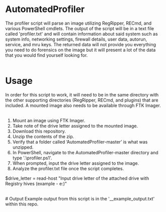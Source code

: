 # AutomatedProfiler

The profiler script will parse an image utilizing RegRipper, RECmd, and various PowerShell cmdlets. The output of the script will be in a text file called 'profiler.txt' and will contain information about said system such as system info, networking settings, firewall details, user data, autorun, service, and mru keys. The returned data will not provide you everything you need to do forensics on the image but it will present a lot of the data that you would find yourself looking for.<br><br>
# Usage
In order for this script to work, it will need to be in the same directory with the other supporting directories (RegRipper, RECmd, and plugins) that are included. A mounted image also needs to be available through FTK Imager.<br><br>
1) Mount an image using FTK Imager. <br>
2) Take note of the drive letter assigned to the mounted image. <br>
3) Download this repository. <br>
4) Unzip the contents of the zip. <br>
5) Verify that a folder called ‘AutomatedProfiler-master’ is what was unzipped.<br>
6) In PowerShell, navigate to the AutomatedProfiler-master directory and type '.\profiler.ps1'.<br> 
7) When prompted, input the drive letter assigned to the image.<br>
8) Analyze the profiler.txt file once the script completes.<br>

$drive_letter = read-host "Input drive letter of the attached drive with Registry hives (example - e:\)"

<br>
# Output
Example output from this script is in the '__example_output.txt' within this repo.
